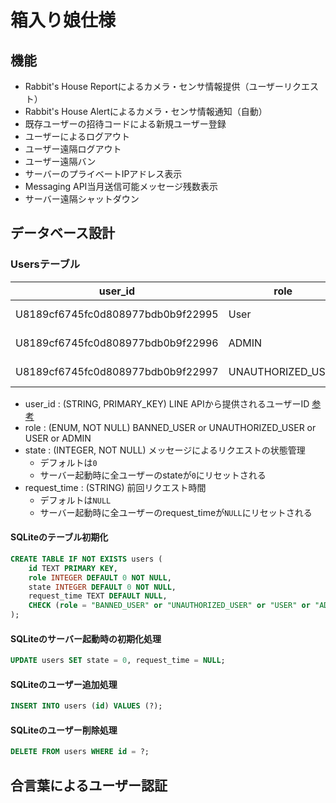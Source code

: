 # 箱入り娘仕様

## 機能
- Rabbit's House Reportによるカメラ・センサ情報提供（ユーザーリクエスト）
- Rabbit's House Alertによるカメラ・センサ情報通知（自動）
- 既存ユーザーの招待コードによる新規ユーザー登録
- ユーザーによるログアウト
- ユーザー遠隔ログアウト
- ユーザー遠隔バン
- サーバーのプライベートIPアドレス表示
- Messaging API当月送信可能メッセージ残数表示
- サーバー遠隔シャットダウン

## データベース設計
### Usersテーブル
| user_id                           | role              | state | request_time       |
| --------------------------------- | ----------------- | ----- | ------------------ |
| U8189cf6745fc0d808977bdb0b9f22995 | User              | 1     | 2020-01-01 0:00:00 |
| U8189cf6745fc0d808977bdb0b9f22996 | ADMIN             | 2     | 2020-01-01 0:00:00 |
| U8189cf6745fc0d808977bdb0b9f22997 | UNAUTHORIZED_USER | 0     | 2020-01-01 0:00:00 |
- user_id : (STRING, PRIMARY_KEY) LINE APIから提供されるユーザーID [参考](https://developers.line.biz/ja/docs/messaging-api/getting-user-ids/#what-is-user-id)
- role : (ENUM, NOT NULL) BANNED_USER or UNAUTHORIZED_USER or USER or ADMIN
- state : (INTEGER, NOT NULL) メッセージによるリクエストの状態管理
  - デフォルトは`0`
  - サーバー起動時に全ユーザーのstateが`0`にリセットされる
- request_time : (STRING) 前回リクエスト時間
  - デフォルトは`NULL`
  - サーバー起動時に全ユーザーのrequest_timeが`NULL`にリセットされる

#### SQLiteのテーブル初期化
```sql
CREATE TABLE IF NOT EXISTS users (
    id TEXT PRIMARY KEY,
    role INTEGER DEFAULT 0 NOT NULL,
    state INTEGER DEFAULT 0 NOT NULL,
    request_time TEXT DEFAULT NULL,
    CHECK (role = "BANNED_USER" or "UNAUTHORIZED_USER" or "USER" or "ADMIN")
);
```

#### SQLiteのサーバー起動時の初期化処理
```sql
UPDATE users SET state = 0, request_time = NULL;
```

#### SQLiteのユーザー追加処理
```sql
INSERT INTO users (id) VALUES (?);
```

#### SQLiteのユーザー削除処理
```sql
DELETE FROM users WHERE id = ?;
```

## 合言葉によるユーザー認証
